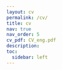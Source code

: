 ```yaml
---
layout: cv
permalink: /cv/
title: cv
nav: true
nav_order: 5
cv_pdf: CV_eng.pdf
description:
toc:
  sidebar: left
---
```

